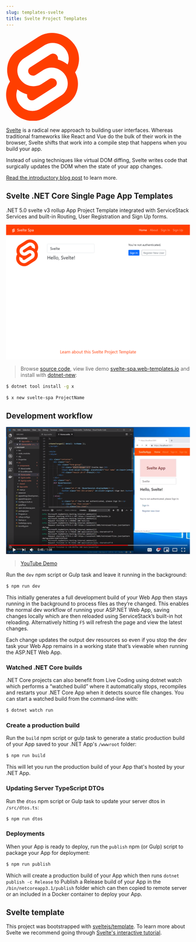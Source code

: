 ```yaml
---
slug: templates-svelte
title: Svelte Project Templates
---
```


<div class="my-8 ml-20"><svg style="max-width:200px" xmlns="http://www.w3.org/2000/svg" xmlns:xlink="http://www.w3.org/1999/xlink" x="0px" y="0px"
	 viewBox="0 0 98.1 118" xml:space="preserve">
<path fill="#FF3E00" d="M91.8,15.6C80.9-0.1,59.2-4.7,43.6,5.2L16.1,22.8C8.6,27.5,3.4,35.2,1.9,43.9c-1.3,7.3-0.2,14.8,3.3,21.3
	c-2.4,3.6-4,7.6-4.7,11.8c-1.6,8.9,0.5,18.1,5.7,25.4c11,15.7,32.6,20.3,48.2,10.4l27.5-17.5c7.5-4.7,12.7-12.4,14.2-21.1
	c1.3-7.3,0.2-14.8-3.3-21.3c2.4-3.6,4-7.6,4.7-11.8C99.2,32.1,97.1,22.9,91.8,15.6"/>
<path fill="#FFFFFF" d="M40.9,103.9c-8.9,2.3-18.2-1.2-23.4-8.7c-3.2-4.4-4.4-9.9-3.5-15.3c0.2-0.9,0.4-1.7,0.6-2.6l0.5-1.6l1.4,1
	c3.3,2.4,6.9,4.2,10.8,5.4l1,0.3l-0.1,1c-0.1,1.4,0.3,2.9,1.1,4.1c1.6,2.3,4.4,3.4,7.1,2.7c0.6-0.2,1.2-0.4,1.7-0.7L65.5,72
	c1.4-0.9,2.3-2.2,2.6-3.8c0.3-1.6-0.1-3.3-1-4.6c-1.6-2.3-4.4-3.3-7.1-2.6c-0.6,0.2-1.2,0.4-1.7,0.7l-10.5,6.7
	c-1.7,1.1-3.6,1.9-5.6,2.4c-8.9,2.3-18.2-1.2-23.4-8.7c-3.1-4.4-4.4-9.9-3.4-15.3c0.9-5.2,4.1-9.9,8.6-12.7l27.5-17.5
	c1.7-1.1,3.6-1.9,5.6-2.5c8.9-2.3,18.2,1.2,23.4,8.7c3.2,4.4,4.4,9.9,3.5,15.3c-0.2,0.9-0.4,1.7-0.7,2.6l-0.5,1.6l-1.4-1
	c-3.3-2.4-6.9-4.2-10.8-5.4l-1-0.3l0.1-1c0.1-1.4-0.3-2.9-1.1-4.1c-1.6-2.3-4.4-3.3-7.1-2.6c-0.6,0.2-1.2,0.4-1.7,0.7L32.4,46.1
	c-1.4,0.9-2.3,2.2-2.6,3.8s0.1,3.3,1,4.6c1.6,2.3,4.4,3.3,7.1,2.6c0.6-0.2,1.2-0.4,1.7-0.7l10.5-6.7c1.7-1.1,3.6-1.9,5.6-2.5
	c8.9-2.3,18.2,1.2,23.4,8.7c3.2,4.4,4.4,9.9,3.5,15.3c-0.9,5.2-4.1,9.9-8.6,12.7l-27.5,17.5C44.8,102.5,42.9,103.3,40.9,103.9"/>
</svg></div>

[Svelte](https://svelte.dev/) is a radical new approach to building user interfaces. Whereas traditional frameworks like React and Vue do the bulk of their work in the browser, Svelte shifts that work into a compile step that happens when you build your app.

Instead of using techniques like virtual DOM diffing, Svelte writes code that surgically updates the DOM when the state of your app changes.

[Read the introductory blog post](https://svelte.dev/blog/svelte-3-rethinking-reactivity) to learn more.

## Svelte .NET Core Single Page App Templates

.NET 5.0 svelte v3 rollup App Project Template integrated with ServiceStack Services and built-in Routing, User Registration and Sign Up forms.

[![](https://raw.githubusercontent.com/ServiceStack/Assets/master/csharp-templates/svelte-spa.png)](http://svelte-spa.web-templates.io/)

> Browse [source code](https://github.com/NetCoreTemplates/svelte-spa), view live demo [svelte-spa.web-templates.io](http://svelte-spa.web-templates.io) and install with [dotnet-new](https://docs.servicestack.net/dotnet-new):

```bash
$ dotnet tool install -g x
```

```bash
$ x new svelte-spa ProjectName
```

## Development workflow

[![](https://raw.githubusercontent.com/ServiceStack/Assets/master/img/screencasts/svelte-spa-youtube.png)](https://youtu.be/cKlFABFECnQ)

> [YouTube Demo](https://youtu.be/cKlFABFECnQ)

Run the `dev` npm script or Gulp task and leave it running in the background:

```bash
$ npm run dev
```

This initially generates a full development build of your Web App then stays running in the background to process files as they’re changed. This enables the normal dev workflow of running your ASP.NET Web App, saving changes locally which are then reloaded using ServiceStack’s built-in hot reloading. Alternatively hitting `F5` will refresh the page and view the latest changes.

Each change updates the output dev resources so even if you stop the dev task your Web App remains in a working state that’s viewable when running the ASP.NET Web App.

### Watched .NET Core builds

.NET Core projects can also benefit from Live Coding using dotnet watch which performs a “watched build” where it automatically stops, recompiles and restarts your .NET Core App when it detects source file changes. You can start a watched build from the command-line with:

```bash
$ dotnet watch run
```

### Create a production build

Run the `build` npm script or gulp task to generate a static production build of your App saved to your .NET App's `/wwwroot` folder:

```bash
$ npm run build
```

This will let you run the production build of your App that's hosted by your .NET App.

### Updating Server TypeScript DTOs

Run the `dtos` npm script or Gulp task to update your server dtos in `/src/dtos.ts`:

```bash
$ npm run dtos
```

### Deployments

When your App is ready to deploy, run the `publish` npm (or Gulp) script to package your App for deployment:

```bash
$ npm run publish
```

Which will create a production build of your App which then runs `dotnet publish -c Release` to Publish a Release build of your App in the `/bin/netcoreapp3.1/publish` folder which can then copied to remote server or an included in a Docker container to deploy your App.

## Svelte template

This project was bootstrapped with [sveltejs/template](https://github.com/sveltejs/template). To learn more about Svelte we recommend going through 
[Svelte's interactive tutorial](https://svelte.dev/tutorial/basics).
